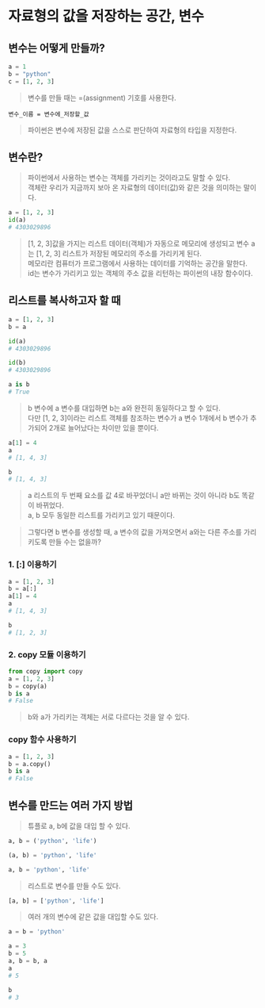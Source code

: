 # 자료형의 값을 저장하는 공간, 변수

## 변수는 어떻게 만들까?

```python
a = 1
b = "python"
c = [1, 2, 3]
```

> 변수를 만들 때는 =(assignment) 기호를 사용한다.

`변수_이름 = 변수에_저장할_값`

> 파이썬은 변수에 저장된 값을 스스로 판단하여 자료형의 타입을 지정한다.

## 변수란?

> 파이썬에서 사용하는 변수는 객체를 가리키는 것이라고도 말할 수 있다. <br>
> 객체란 우리가 지금까지 보아 온 자료형의 데이터(값)와 같은 것을 의미하는 말이다.

```python
a = [1, 2, 3]
id(a)
# 4303029896
```

> [1, 2, 3]값을 가지는 리스트 데이터(객체)가 자동으로 메모리에 생성되고 변수 a는 [1, 2, 3] 리스트가 저장된 메모리의 주소를 가리키게 된다. <br>
> 메모리란 컴퓨터가 프로그램에서 사용하는 데이터를 기억하는 공간을 말한다. <br>
> id는 변수가 가리키고 있는 객체의 주소 값을 리턴하는 파이썬의 내장 함수이다.

## 리스트를 복사하고자 할 때

```python
a = [1, 2, 3]
b = a

id(a)
# 4303029896

id(b)
# 4303029896

a is b
# True
```

> b 변수에 a 변수를 대입하면 b는 a와 완전히 동일하다고 할 수 있다. <br>
> 다만 [1, 2, 3]이라는 리스트 객체를 참조하는 변수가 a 변수 1개에서 b 변수가 추가되어 2개로 늘어났다는 차이만 있을 뿐이다.

```python
a[1] = 4
a
# [1, 4, 3]

b
# [1, 4, 3]
```

> a 리스트의 두 번째 요소를 값 4로 바꾸었더니 a만 바뀌는 것이 아니라 b도 똑같이 바뀌었다. <br>
> a, b 모두 동일한 리스트를 가리키고 있기 때문이다.

> 그렇다면 b 변수를 생성할 때, a 변수의 값을 가져오면서 a와는 다른 주소를 가리키도록 만들 수는 없을까?

### 1. [:] 이용하기

```python
a = [1, 2, 3]
b = a[:]
a[1] = 4
a
# [1, 4, 3]

b
# [1, 2, 3]
```

### 2. copy 모듈 이용하기

```python
from copy import copy
a = [1, 2, 3]
b = copy(a)
b is a
# False
```

> b와 a가 가리키는 객체는 서로 다르다는 것을 알 수 있다.

### copy 함수 사용하기

```python
a = [1, 2, 3]
b = a.copy()
b is a
# False
```

## 변수를 만드는 여러 가지 방법

> 튜플로 a, b에 값을 대입 할 수 있다.

```python
a, b = ('python', 'life')

(a, b) = 'python', 'life'

a, b = 'python', 'life'
```

> 리스트로 변수를 만들 수도 있다.

```python
[a, b] = ['python', 'life']
```

> 여러 개의 변수에 같은 값을 대입할 수도 있다.

```python
a = b = 'python'
```

```python
a = 3
b = 5
a, b = b, a
a
# 5

b
# 3
```
